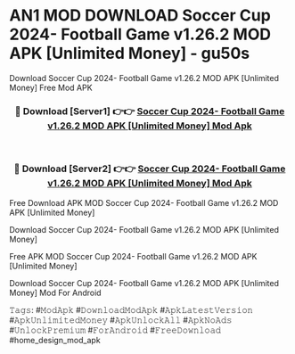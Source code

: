 # AN1 MOD DOWNLOAD Soccer Cup 2024- Football Game v1.26.2 MOD APK [Unlimited Money] - gu50s
Download Soccer Cup 2024- Football Game v1.26.2 MOD APK [Unlimited Money] Free Mod APK

<div align="center">
<h3>🔴 Download [Server1] 👉👉 <a href="https://apk-comot.site?title=Soccer_Cup_2024-_Football_Game_v1.26.2_MOD_APK_[Unlimited_Money]">Soccer Cup 2024- Football Game v1.26.2 MOD APK [Unlimited Money] Mod Apk</a></h3><br>

<h3>🔴 Download [Server2] 👉👉 <a href="https://apk-comot.site?title=Soccer_Cup_2024-_Football_Game_v1.26.2_MOD_APK_[Unlimited_Money]">Soccer Cup 2024- Football Game v1.26.2 MOD APK [Unlimited Money] Mod Apk</a></h3>
</div>


Free Download APK MOD Soccer Cup 2024- Football Game v1.26.2 MOD APK [Unlimited Money]

Download Soccer Cup 2024- Football Game v1.26.2 MOD APK [Unlimited Money] 

Free APK MOD Soccer Cup 2024- Football Game v1.26.2 MOD APK [Unlimited Money] 

Download Soccer Cup 2024- Football Game v1.26.2 MOD APK [Unlimited Money] Mod For Android

𝚃𝚊𝚐𝚜: #𝙼𝚘𝚍𝙰𝚙𝚔 #𝙳𝚘𝚠𝚗𝚕𝚘𝚊𝚍𝙼𝚘𝚍𝙰𝚙𝚔 #𝙰𝚙𝚔𝙻𝚊𝚝𝚎𝚜𝚝𝚅𝚎𝚛𝚜𝚒𝚘𝚗 #𝙰𝚙𝚔𝚄𝚗𝚕𝚒𝚖𝚒𝚝𝚎𝚍𝙼𝚘𝚗𝚎𝚢 #𝙰𝚙𝚔𝚄𝚗𝚕𝚘𝚌𝚔𝙰𝚕𝚕 #𝙰𝚙𝚔𝙽𝚘𝙰𝚍𝚜 #𝚄𝚗𝚕𝚘𝚌𝚔𝙿𝚛𝚎𝚖𝚒𝚞𝚖 #𝙵𝚘𝚛𝙰𝚗𝚍𝚛𝚘𝚒𝚍 #𝙵𝚛𝚎𝚎𝙳𝚘𝚠𝚗𝚕𝚘𝚊𝚍 #home_design_mod_apk